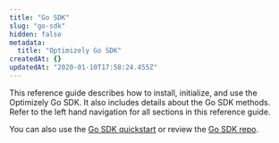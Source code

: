 ```yaml
---
title: "Go SDK"
slug: "go-sdk"
hidden: false
metadata: 
  title: "Optimizely Go SDK"
createdAt: {}
updatedAt: "2020-01-10T17:58:24.455Z"
---
```

This reference guide describes how to install, initialize, and use the Optimizely Go SDK. It also includes details about the Go SDK methods. Refer to the left hand navigation for all sections in this reference guide.

You can also use the [Go SDK quickstart](doc:go) or review the [Go SDK repo](https://github.com/optimizely/go-sdk).